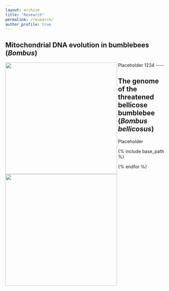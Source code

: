```yaml
---
layout: archive
title: "Research"
permalink: /research/
author_profile: true
---
```


## Mitochondrial DNA evolution in bumblebees (_Bombus_)
<img src="/images/placeholder.jpg" width="350" align="left" >
Placeholder 1234 ----

## The genome of the threatened bellicose bumblebee (_Bombus bellicosus_)
<img src="/images/placeholder.jpg" width="350" align="left" >
Placeholder

{% include base_path %}

{% endfor %}

